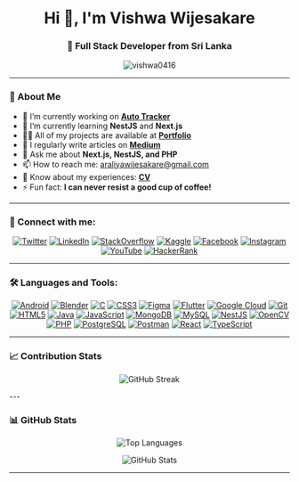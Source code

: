 <h1 align="center">Hi 👋, I'm Vishwa Wijesakare</h1>
<h3 align="center">🌟 Full Stack Developer from Sri Lanka</h3>

<p align="center">
  <img src="https://komarev.com/ghpvc/?username=vishwa0416&label=Profile%20views&color=0e75b6&style=flat" alt="vishwa0416" />
</p>

---

### 🚀 About Me
- 🔭 I’m currently working on [**Auto Tracker**](https://github.com/Minds-Alpha/auto-trackers-webapp)
- 🌱 I’m currently learning **NestJS** and **Next.js**
- 👨‍💻 All of my projects are available at [**Portfolio**](https://vishwawijesekare.vercel.app/)
- 📝 I regularly write articles on [**Medium**](https://medium.com/@araliyawijesakare)
- 💬 Ask me about **Next.js, NestJS, and PHP**
- 📫 How to reach me: [araliyawijesakare@gmail.com](mailto:araliyawijesakare@gmail.com)
- 📄 Know about my experiences: [**CV**](https://drive.google.com/file/d/1LDrcYjAq7sWnfoO5kbQtPwJ-_p5YJNiW/view?usp=drive_link)
- ⚡ Fun fact: **I can never resist a good cup of coffee!**

---

### 🤝 Connect with me:
<p align="center">
  <a href="https://twitter.com/vwijesakare" target="blank"><img src="https://img.shields.io/badge/Twitter-1DA1F2?style=flat&logo=twitter&logoColor=white" alt="Twitter" /></a>
  <a href="https://www.linkedin.com/in/vishwa-wijesakare-752040247/" target="blank"><img src="https://img.shields.io/badge/LinkedIn-0077B5?style=flat&logo=linkedin&logoColor=white" alt="LinkedIn" /></a>
  <a href="https://stackoverflow.com/users/22211384/vishwa-wijesakare" target="blank"><img src="https://img.shields.io/badge/StackOverflow-FE7A16?style=flat&logo=stackoverflow&logoColor=white" alt="StackOverflow" /></a>
  <a href="https://www.kaggle.com/vishwawijesakare" target="blank"><img src="https://img.shields.io/badge/Kaggle-20BEFF?style=flat&logo=kaggle&logoColor=white" alt="Kaggle" /></a>
  <a href="https://www.facebook.com/araliya.wijesakara" target="blank"><img src="https://img.shields.io/badge/Facebook-1877F2?style=flat&logo=facebook&logoColor=white" alt="Facebook" /></a>
  <a href="https://www.instagram.com/vishwa_wijesakare" target="blank"><img src="https://img.shields.io/badge/Instagram-E4405F?style=flat&logo=instagram&logoColor=white" alt="Instagram" /></a>
  <a href="https://www.youtube.com/@vishwawijesakare4157" target="blank"><img src="https://img.shields.io/badge/YouTube-FF0000?style=flat&logo=youtube&logoColor=white" alt="YouTube" /></a>
  <a href="https://www.hackerrank.com/profile/araliyawijesaka1" target="blank"><img src="https://img.shields.io/badge/HackerRank-00EA64?style=flat&logo=hackerrank&logoColor=white" alt="HackerRank" /></a>
</p>

---

### 🛠️ Languages and Tools:
<p align="center">
  <a href="https://developer.android.com" target="_blank"><img src="https://img.shields.io/badge/Android-3DDC84?style=flat&logo=android&logoColor=white" alt="Android" /></a>
  <a href="https://www.blender.org/" target="_blank"><img src="https://img.shields.io/badge/Blender-F5792A?style=flat&logo=blender&logoColor=white" alt="Blender" /></a>
  <a href="https://www.cprogramming.com/" target="_blank"><img src="https://img.shields.io/badge/C-00599C?style=flat&logo=c&logoColor=white" alt="C" /></a>
  <a href="https://www.w3schools.com/css/" target="_blank"><img src="https://img.shields.io/badge/CSS-1572B6?style=flat&logo=css3&logoColor=white" alt="CSS3" /></a>
  <a href="https://www.figma.com/" target="_blank"><img src="https://img.shields.io/badge/Figma-F24E1E?style=flat&logo=figma&logoColor=white" alt="Figma" /></a>
  <a href="https://flutter.dev" target="_blank"><img src="https://img.shields.io/badge/Flutter-02569B?style=flat&logo=flutter&logoColor=white" alt="Flutter" /></a>
  <a href="https://cloud.google.com" target="_blank"><img src="https://img.shields.io/badge/Google%20Cloud-4285F4?style=flat&logo=google-cloud&logoColor=white" alt="Google Cloud" /></a>
  <a href="https://git-scm.com/" target="_blank"><img src="https://img.shields.io/badge/Git-F05032?style=flat&logo=git&logoColor=white" alt="Git" /></a>
  <a href="https://www.w3.org/html/" target="_blank"><img src="https://img.shields.io/badge/HTML5-E34F26?style=flat&logo=html5&logoColor=white" alt="HTML5" /></a>
  <a href="https://www.java.com" target="_blank"><img src="https://img.shields.io/badge/Java-007396?style=flat&logo=java&logoColor=white" alt="Java" /></a>
  <a href="https://developer.mozilla.org/en-US/docs/Web/JavaScript" target="_blank"><img src="https://img.shields.io/badge/JavaScript-F7DF1E?style=flat&logo=javascript&logoColor=white" alt="JavaScript" /></a>
  <a href="https://www.mongodb.com/" target="_blank"><img src="https://img.shields.io/badge/MongoDB-47A248?style=flat&logo=mongodb&logoColor=white" alt="MongoDB" /></a>
  <a href="https://www.mysql.com/" target="_blank"><img src="https://img.shields.io/badge/MySQL-4479A1?style=flat&logo=mysql&logoColor=white" alt="MySQL" /></a>
  <a href="https://nestjs.com/" target="_blank"><img src="https://img.shields.io/badge/NestJS-E0234E?style=flat&logo=nestjs&logoColor=white" alt="NestJS" /></a>
  <a href="https://opencv.org/" target="_blank"><img src="https://img.shields.io/badge/OpenCV-5C3EE8?style=flat&logo=opencv&logoColor=white" alt="OpenCV" /></a>
  <a href="https://www.php.net" target="_blank"><img src="https://img.shields.io/badge/PHP-777BB4?style=flat&logo=php&logoColor=white" alt="PHP" /></a>
  <a href="https://www.postgresql.org" target="_blank"><img src="https://img.shields.io/badge/PostgreSQL-4169E1?style=flat&logo=postgresql&logoColor=white" alt="PostgreSQL" /></a>
  <a href="https://postman.com" target="_blank"><img src="https://img.shields.io/badge/Postman-FF6C37?style=flat&logo=postman&logoColor=white" alt="Postman" /></a>
  <a href="https://reactjs.org/" target="_blank"><img src="https://img.shields.io/badge/React-61DAFB?style=flat&logo=react&logoColor=white" alt="React" /></a>
  <a href="https://www.typescriptlang.org/" target="_blank"><img src="https://img.shields.io/badge/TypeScript-007ACC?style=flat&logo=typescript&logoColor=white" alt="TypeScript" /></a>
</p>

---

### 📈 Contribution Stats
<p align="center">
  <img src="https://github-readme-streak-stats.herokuapp.com/?user=vishwa0416&" alt="GitHub Streak" />
</p>
---

### 📊 GitHub Stats
<p align="center">
  <img src="https://github-readme-stats.vercel.app/api/top-langs?username=vishwa0416&show_icons=true&locale=en&layout=compact" alt="Top Languages" />
</p>

<p align="center">
  <img src="https://github-readme-stats.vercel.app/api?username=vishwa0416&show_icons=true&locale=en" alt="GitHub Stats" />
</p>


---
